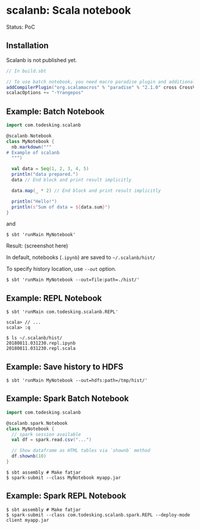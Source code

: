 # scalanb: Scala notebook

Status: PoC

## Installation

Scalanb is not published yet.

```sbt
// In build.sbt

// To use batch notebook, you need macro paradise plugin and additional compiler options.
addCompilerPlugin("org.scalamacros" % "paradise" % "2.1.0" cross CrossVersion.full)
scalacOptions += "-Yrangepos"
```

## Example: Batch Notebook

```scala
import com.todesking.scalanb

@scalanb.Notebook
class MyNotebook {
  nb.markdown("""
# Example of scalanb
  """)

  val data = Seq(1, 2, 3, 4, 5)
  println("data prepared.")
  data // End block and print result implicitly

  data.map(_ * 2) // End block and print result implicitly

  println("Hello!")
  println(s"Sum of data = ${data.sum}")
}
```

and

```shellsession
$ sbt 'runMain MyNotebook'
```

Result: (screenshot here)

In default, notebooks (`.ipynb`) are saved to `~/.scalanb/hist/`


To specify history location, use `--out` option.

```shellsession
$ sbt 'runMain MyNotebook --out=file:path=./hist/'
```

## Example: REPL Notebook

```shellsession
$ sbt 'runMain com.todesking.scalanb.REPL'

scala> // ...
scala> :q

$ ls ~/.scalanb/hist/
20180811.031230.repl.ipynb
20180811.031230.repl.scala
```

## Example: Save history to HDFS

```shellsession
$ sbt 'runMain MyNotebook --out=hdfs:path=/tmp/hist/'
```

## Example: Spark Batch Notebook

```scala
import com.todesking.scalanb

@scalanb.spark.Notebook
class MyNotebook {
  // spark session available
  val df = spark.read.csv("...")

  // Show dataframe as HTML tables via `shownb` method
  df.shownb(10)
}
```

```shellsession
$ sbt assembly # Make fatjar
$ spark-submit --class MyNotebook myapp.jar
```

## Example: Spark REPL Notebook

```shellsession
$ sbt assembly # Make fatjar
$ spark-submit --class com.todesking.scalanb.spark.REPL --deploy-mode client myapp.jar
```
